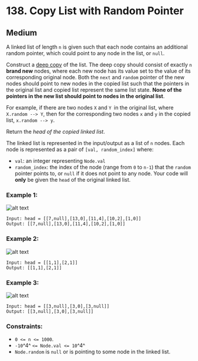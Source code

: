 # 138. Copy List with Random Pointer


## Medium

A linked list of length `n` is given such that each node contains an additional random pointer, which could point to any node in the list, or `null`.

Construct a [deep copy](https://en.wikipedia.org/wiki/Object_copying#Deep_copy) of the list. The deep copy should consist of exactly `n` **brand new** nodes, where each new node has its value set to the value of its corresponding original node. Both the `next` and `random` pointer of the new nodes should point to new nodes in the copied list such that the pointers in the original list and copied list represent the same list state. **None of the pointers in the new list should point to nodes in the original list**.

For example, if there are two nodes `X` and `Y `in the original list, where `X.random --> Y`, then for the corresponding two nodes `x` and `y` in the copied list, `x.random --> y`.

Return the *head of the copied linked list*.

The linked list is represented in the input/output as a list of `n` nodes. Each node is represented as a pair of `[val, random_index]` where:

- `val`: an integer representing `Node.val`
- `random_index`: the index of the node (range from `0` to `n-1`) that the `random` pointer points to, or `null` if it does not point to any node.
Your code will **only** be given the `head` of the original linked list.


### Example 1:
![alt text](https://assets.leetcode.com/uploads/2019/12/18/e1.png)
```console
Input: head = [[7,null],[13,0],[11,4],[10,2],[1,0]]
Output: [[7,null],[13,0],[11,4],[10,2],[1,0]]
```

### Example 2:
![alt text](https://assets.leetcode.com/uploads/2019/12/18/e2.png)
```console
Input: head = [[1,1],[2,1]]
Output: [[1,1],[2,1]]
```

### Example 3:
![alt text](https://assets.leetcode.com/uploads/2019/12/18/e3.png)
```console
Input: head = [[3,null],[3,0],[3,null]]
Output: [[3,null],[3,0],[3,null]]
```

### Constraints:

- `0 <= n <= 1000`.
- `-10`^4^ `<= Node.val <= 10`^4^
- `Node.random` is `null` or is pointing to some node in the linked list.